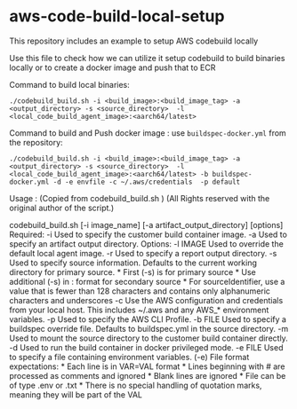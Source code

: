 # aws-code-build-local-setup
This repository includes an example to setup AWS codebuild locally

Use this file to check how we can utilize it setup codebuild to build binaries locally or to create a docker image and push that to ECR 

Command to build local binaries: 


```
./codebuild_build.sh -i <build_image>:<build_image_tag> -a <output_directory> -s <source_directory>  -l <local_code_build_agent_image>:<aarch64/latest> 
```

Command to build and Push docker image : use `buildspec-docker.yml` from the repository:

```
./codebuild_build.sh -i <build_image>:<build_image_tag> -a <output_directory> -s <source_directory>  -l <local_code_build_agent_image>:<aarch64/latest> -b buildspec-docker.yml -d -e envfile -c ~/.aws/credentials  -p default
```


Usage : (Copied from codebuild_build.sh ) (All Rights reserved with the original author of the script.)

codebuild_build.sh [-i image_name] [-a artifact_output_directory] [options]
Required:
  -i        Used to specify the customer build container image.
  -a        Used to specify an artifact output directory.
Options:
  -l IMAGE  Used to override the default local agent image.
  -r        Used to specify a report output directory.
  -s        Used to specify source information. Defaults to the current working directory for primary source.
               * First (-s) is for primary source
               * Use additional (-s) in <sourceIdentifier>:<sourceLocation> format for secondary source
               * For sourceIdentifier, use a value that is fewer than 128 characters and contains only alphanumeric characters and underscores
  -c        Use the AWS configuration and credentials from your local host. This includes ~/.aws and any AWS_* environment variables.
  -p        Used to specify the AWS CLI Profile.
  -b FILE   Used to specify a buildspec override file. Defaults to buildspec.yml in the source directory.
  -m        Used to mount the source directory to the customer build container directly.
  -d        Used to run the build container in docker privileged mode.
  -e FILE   Used to specify a file containing environment variables.
            (-e) File format expectations:
               * Each line is in VAR=VAL format
               * Lines beginning with # are processed as comments and ignored
               * Blank lines are ignored
               * File can be of type .env or .txt
               * There is no special handling of quotation marks, meaning they will be part of the VAL
               
